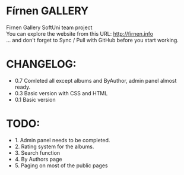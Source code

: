 Fírnen GALLERY
======

<p>
Firnen Gallery SoftUni team project<br/>
You can explore the website from this URL: <a href="http://firnen.info" target="_blank">http://firnen.info</a><br/>
 ... and don't forget to Sync / Pull with GitHub before you start working.
</p>


CHANGELOG:
=========
<p>
<ul>
<li>0.7 Comleted all except albums and ByAuthor, admin panel almost ready.</li>
<li>0.3 Basic version with CSS and HTML</li>
<li>0.1 Basic version</li>
</ul>
</p>


TODO:
=========
<p>
<ul>
<li>1. Admin  panel needs to be completed.</li>
<li>2. Rating system for the albums.</li>
<li>3. Search function</li>
<li>4. By Authors page</li>
<li>5. Paging on most of the public pages</li>
</ul>
</p>